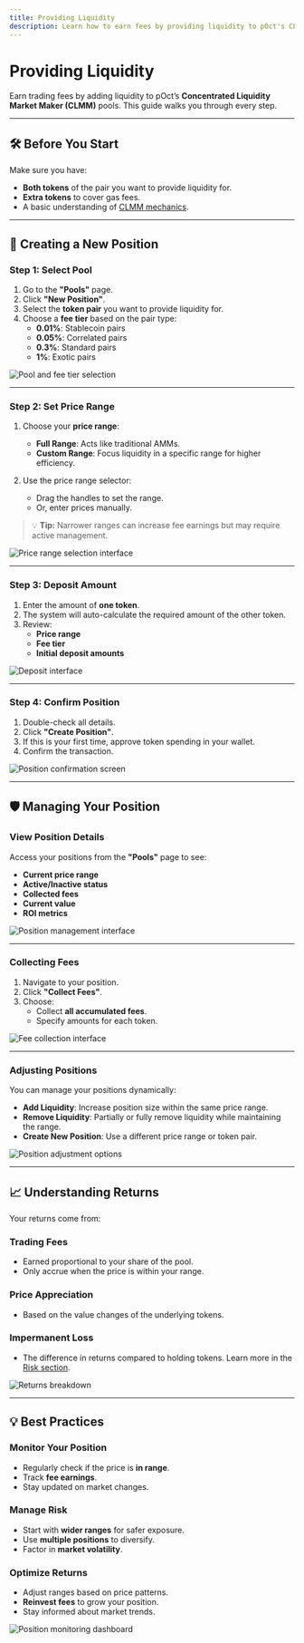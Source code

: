 ```yaml
---
title: Providing Liquidity
description: Learn how to earn fees by providing liquidity to pOct's CLMM pools.
---
```


# Providing Liquidity

Earn trading fees by adding liquidity to pOct’s **Concentrated Liquidity Market Maker (CLMM)** pools. This guide walks you through every step.

---

## 🛠 Before You Start

Make sure you have:

- **Both tokens** of the pair you want to provide liquidity for.
- **Extra tokens** to cover gas fees.
- A basic understanding of [CLMM mechanics](./clmm-guide).

---

## 🌊 Creating a New Position

### Step 1: Select Pool

1. Go to the **"Pools"** page.
2. Click **"New Position"**.
3. Select the **token pair** you want to provide liquidity for.
4. Choose a **fee tier** based on the pair type:
   - **0.01%**: Stablecoin pairs
   - **0.05%**: Correlated pairs
   - **0.3%**: Standard pairs
   - **1%**: Exotic pairs

![Pool and fee tier selection](./images/pool-selection.png)

---

### Step 2: Set Price Range

1. Choose your **price range**:

   - **Full Range**: Acts like traditional AMMs.
   - **Custom Range**: Focus liquidity in a specific range for higher efficiency.

2. Use the price range selector:
   - Drag the handles to set the range.
   - Or, enter prices manually.

> 💡 **Tip:** Narrower ranges can increase fee earnings but may require active management.

![Price range selection interface](./images/price-range-selection.png)

---

### Step 3: Deposit Amount

1. Enter the amount of **one token**.
2. The system will auto-calculate the required amount of the other token.
3. Review:
   - **Price range**
   - **Fee tier**
   - **Initial deposit amounts**

![Deposit interface](./images/deposit-amount.png)

---

### Step 4: Confirm Position

1. Double-check all details.
2. Click **"Create Position"**.
3. If this is your first time, approve token spending in your wallet.
4. Confirm the transaction.

![Position confirmation screen](./images/position-confirmation.png)

---

## 🛡 Managing Your Position

### View Position Details

Access your positions from the **"Pools"** page to see:

- **Current price range**
- **Active/Inactive status**
- **Collected fees**
- **Current value**
- **ROI metrics**

![Position management interface](./images/position-management.png)

---

### Collecting Fees

1. Navigate to your position.
2. Click **"Collect Fees"**.
3. Choose:
   - Collect **all accumulated fees**.
   - Specify amounts for each token.

![Fee collection interface](./images/collect-fees.png)

---

### Adjusting Positions

You can manage your positions dynamically:

- **Add Liquidity**: Increase position size within the same price range.
- **Remove Liquidity**: Partially or fully remove liquidity while maintaining the range.
- **Create New Position**: Use a different price range or token pair.

![Position adjustment options](./images/adjust-position.png)

---

## 📈 Understanding Returns

Your returns come from:

### Trading Fees

- Earned proportional to your share of the pool.
- Only accrue when the price is within your range.

### Price Appreciation

- Based on the value changes of the underlying tokens.

### Impermanent Loss

- The difference in returns compared to holding tokens. Learn more in the [Risk section](./risk-guide).

![Returns breakdown](./images/returns-breakdown.png)

---

## 💡 Best Practices

### Monitor Your Position

- Regularly check if the price is **in range**.
- Track **fee earnings**.
- Stay updated on market changes.

### Manage Risk

- Start with **wider ranges** for safer exposure.
- Use **multiple positions** to diversify.
- Factor in **market volatility**.

### Optimize Returns

- Adjust ranges based on price patterns.
- **Reinvest fees** to grow your position.
- Stay informed about market trends.

![Position monitoring dashboard](./images/position-monitoring.png)
